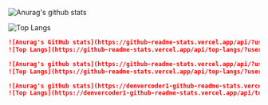 ![Anurag's github stats](https://github-readme-stats.vercel.app/api/?username=beanflame&show_icons=true&icon_color=79ff97&title_color=fff&text_color=fff&bg_color=00D26E)

![Top Langs](https://github-readme-stats.vercel.app/api/top-langs/?username=beanflame&title_color=fff&text_color=fff&bg_color=00D26E)

```md
![Anurag's GitHub stats](https://github-readme-stats.vercel.app/api/?username=beanflame&show_icons=true&icon_color=79ff97&title_color=fff&text_color=9f9f9f&bg_color=151515)
![Top Langs](https://github-readme-stats.vercel.app/api/top-langs/?username=beanflame&title_color=fff&text_color=9f9f9f&bg_color=151515)

![Anurag's github stats](https://github-readme-stats.vercel.app/api/?username=beanflame&show_icons=true&theme=prussian)
![Top Langs](https://github-readme-stats.vercel.app/api/top-langs/?username=beanflame&layout=compact&theme=prussian)

![Anurag's github stats](https://denvercoder1-github-readme-stats.vercel.app/api?username=beanflame&show_icons=true&count_private=true&theme=react&hide_border=true&bg_color=0D1117)
![Top Langs](https://denvercoder1-github-readme-stats.vercel.app/api/top-langs/?username=beanflame&langs_count=8&layout=compact&theme=react&hide_border=true&bg_color=0D1117)
```
